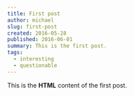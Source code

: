 ```yaml
---
title: First post
author: michael
slug: first-post
created: 2016-05-28
published: 2016-06-01
summary: This is the first post.
tags:
  - interesting
  - questionable
---
```

This is the **HTML** content of the first post.
